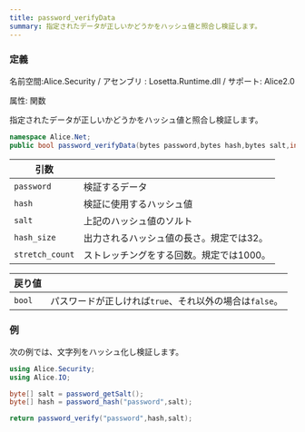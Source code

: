 ```yaml
---
title: password_verifyData
summary: 指定されたデータが正しいかどうかをハッシュ値と照合し検証します。
---
```

### 定義
名前空間:Alice.Security / アセンブリ : Losetta.Runtime.dll / サポート: Alice2.0

属性: 関数

指定されたデータが正しいかどうかをハッシュ値と照合し検証します。

```cs title="AliceScript"
namespace Alice.Net;
public bool password_verifyData(bytes password,bytes hash,bytes salt,int hash_size=32,int stretch_count=1000);
```

|引数| |
|-|-|
|`password`| 検証するデータ|
|`hash`|検証に使用するハッシュ値|
|`salt`| 上記のハッシュ値のソルト|
|`hash_size`|出力されるハッシュ値の長さ。規定では32。|
|`stretch_count`|ストレッチングをする回数。規定では1000。|

|戻り値| |
|-|-|
|`bool`|パスワードが正しければ`true`、それ以外の場合は`false`。|

### 例
次の例では、文字列をハッシュ化し検証します。

```cs title="AliceScript"
using Alice.Security;
using Alice.IO;

byte[] salt = password_getSalt();
byte[] hash = password_hash("password",salt);

return password_verify("password",hash,salt);
```